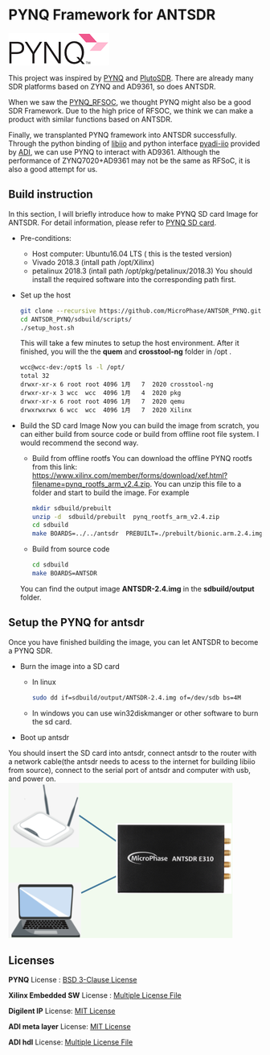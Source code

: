 
# PYNQ Framework for ANTSDR

![alt tag](images/logo.png)

This project  was inspired by [PYNQ](https://github.com/Xilinx/PYNQ) and  [PlutoSDR](https://github.com/analogdevicesinc/plutosdr-fw.git).  There are already many SDR platforms based on ZYNQ and AD9361,  so does ANTSDR.

When we saw the [PYNQ_RFSOC](https://github.com/Xilinx/PYNQ_RFSOC_Workshop), we thought PYNQ might also be a good SDR Framework.  Due to the high price of RFSOC, we think we can make a product with similar functions based on ANTSDR.

Finally, we  transplanted PYNQ framework into ANTSDR successfully. Through the python binding of [libiio](https://github.com/analogdevicesinc/libiio.git) and python interface [pyadi-iio](https://github.com/analogdevicesinc/pyadi-iio.git) provided by [ADI](https://www.analog.com/en/index.html), we can use PYNQ to interact with AD9361.  Although the performance of ZYNQ7020+AD9361 may not be the same as RFSoC, it is also a good attempt for us.

## Build instruction 

In this section, I will briefly introduce how to make PYNQ SD card Image for ANTSDR. For detail information, please refer to [PYNQ SD card](https://pynq.readthedocs.io/en/latest/pynq_sd_card.html).

- Pre-conditions:
	- Host computer: Ubuntu16.04 LTS ( this is the tested version)
	-  Vivado 2018.3 (intall path /opt/Xilinx)
	-  petalinux 2018.3 (intall path /opt/pkg/petalinux/2018.3)
	You should install the required software into the corresponding path first.


- Set up the host
	```bash
	git clone --recursive https://github.com/MicroPhase/ANTSDR_PYNQ.git
	cd ANTSDR_PYNQ/sdbuild/scripts/
	./setup_host.sh
	```
	This will take a few minutes to setup the host environment. After it finished, you will the the  **quem** and **crosstool-ng** folder in  /opt .

	```bash
	wcc@wcc-dev:/opt$ ls -l /opt/
	total 32
	drwxr-xr-x 6 root root 4096 1月   7  2020 crosstool-ng
	drwxr-xr-x 3 wcc  wcc  4096 1月   4  2020 pkg
	drwxr-xr-x 6 root root 4096 1月   7  2020 qemu
	drwxrwxrwx 6 wcc  wcc  4096 1月   7  2020 Xilinx
	```

- Build the SD card Image
Now you can build the image from scratch, you can either build from source code or build from offline root file system. I would recommend the second way.
	- Build from offline rootfs 
	You can download the offline PYNQ rootfs from this link: https://www.xilinx.com/member/forms/download/xef.html?filename=pynq_rootfs_arm_v2.4.zip.
	You can unzip this file to a folder and start to build the image. For example
        ```bash
        mkdir sdbuild/prebuilt
        unzip -d  sdbuild/prebuilt  pynq_rootfs_arm_v2.4.zip
        cd sdbuild
        make BOARDS=../../antsdr  PREBUILT=./prebuilt/bionic.arm.2.4.img
        ```
	- Build from source code
        ```bash
        cd sdbuild
        make BOARDS=ANTSDR 
        ```
	You can find the output image **ANTSDR-2.4.img** in the **sdbuild/output** folder.

## Setup the PYNQ for antsdr

Once you have finished building the image, you can let ANTSDR to become a  PYNQ  SDR.

- Burn the image into  a SD card
	- In linux
		```bash
		sudo dd if=sdbuild/output/ANTSDR-2.4.img of=/dev/sdb bs=4M
		```
	- In windows
	you can use win32diskmanger or other software to burn the sd card.

- Boot up antsdr 

You should insert the SD card into antsdr, connect antsdr to the router with a network cable(the antsdr needs to acess to the internet for building libiio from source), connect to the serial port of antsdr and computer with usb, and power on.
![antsdr connection](images/connect_antsdr.png)

	
## Licenses

**PYNQ** License : [BSD 3-Clause License](https://github.com/Xilinx/PYNQ/blob/master/LICENSE)

**Xilinx Embedded SW** License : [Multiple License File](https://github.com/Xilinx/embeddedsw/blob/master/license.txt)

**Digilent IP** License: [MIT License](https://github.com/Xilinx/PYNQ/blob/master/THIRD_PARTY_LIC)

**ADI meta layer** License: [MIT License](https://github.com/analogdevicesinc/meta-adi/blob/master/LICENSE)

**ADI hdl** License: [Multiple License File](https://github.com/analogdevicesinc/hdl/blob/master/LICENSE)
